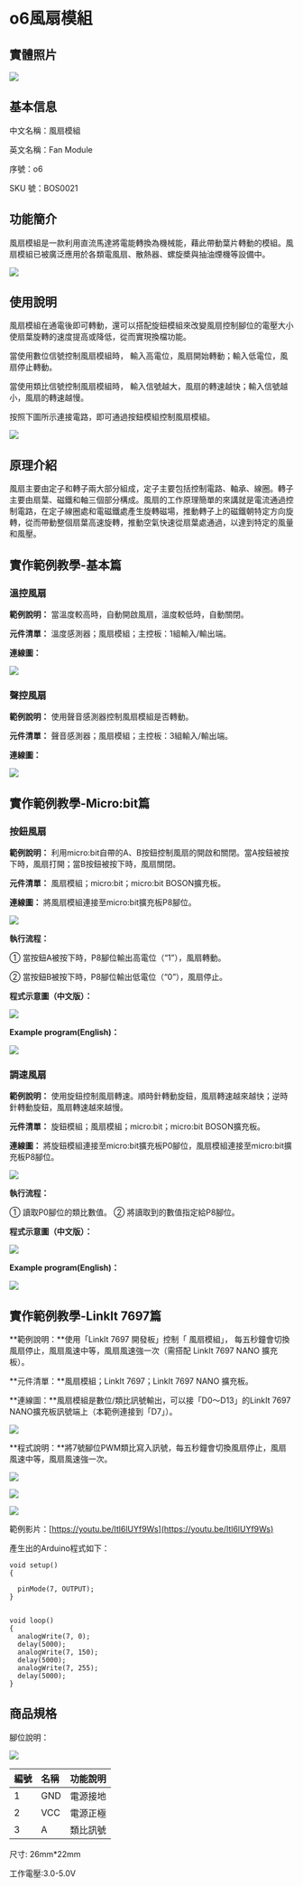 # o6風扇模組

## 實體照片

![](../../../.gitbook/assets/boson_风扇模块_实物图%20%281%29%20%281%29.jpg)

## 基本信息

中文名稱：風扇模組

英文名稱：Fan Module

序號：o6

SKU 號：BOS0021

## 功能簡介

風扇模組是一款利用直流馬達將電能轉換為機械能，藉此帶動葉片轉動的模組。風扇模組已被廣泛應用於各類電風扇、散熱器、螺旋槳與抽油煙機等設備中。

![](../../../.gitbook/assets/fan_module_intro.png)

## 使用說明

風扇模組在通電後即可轉動，還可以搭配旋鈕模組來改變風扇控制腳位的電壓大小使扇葉旋轉的速度提高或降低，從而實現換檔功能。

當使用數位信號控制風扇模組時， 輸入高電位，風扇開始轉動；輸入低電位，風扇停止轉動。

當使用類比信號控制風扇模組時， 輸入信號越大，風扇的轉速越快；輸入信號越小，風扇的轉速越慢。

按照下圖所示連接電路，即可通過按鈕模組控制風扇模組。

![](../../../.gitbook/assets/boson-feng-shan-mo-kuai-shi-yong-shuo-ming.png)

## 原理介紹

風扇主要由定子和轉子兩大部分組成，定子主要包括控制電路、軸承、線圈。轉子主要由扇葉、磁鐵和軸三個部分構成。風扇的工作原理簡單的來講就是電流通過控制電路，在定子線圈處和電磁鐵處產生旋轉磁場，推動轉子上的磁鐵朝特定方向旋轉，從而帶動整個扇葉高速旋轉，推動空氣快速從扇葉處通過，以達到特定的風量和風壓。

## 實作範例教學-基本篇

### **溫控風扇**

**範例說明：** 當溫度較高時，自動開啟風扇，溫度較低時，自動關閉。

**元件清單：** 溫度感測器；風扇模組；主控板：1組輸入/輸出端。

**連線圖：**

![](../../../.gitbook/assets/boson-feng-shan-mo-kuai-wen-kong-feng-shan-lian-xian-tu%20%283%29%20%283%29%20%283%29.png)

### **聲控風扇**

**範例說明：** 使用聲音感測器控制風扇模組是否轉動。

**元件清單：** 聲音感測器；風扇模組；主控板：3組輸入/輸出端。

**連線圖：**

![](../../../.gitbook/assets/fan_module_example2%20%281%29.png)

## 實作範例教學-Micro:bit篇

### **按鈕風扇**

**範例說明：** 利用micro:bit自帶的A、B按鈕控制風扇的開啟和關閉。當A按鈕被按下時，風扇打開；當B按鈕被按下時，風扇關閉。

**元件清單：** 風扇模組；micro:bit；micro:bit BOSON擴充板。

**連線圖：** 將風扇模組連接至micro:bit擴充板P8腳位。

![](../../../.gitbook/assets/boson_风扇模块_按钮风扇连线图%20%281%29%20%281%29.png)

**執行流程：**

① 當按鈕A被按下時，P8腳位輸出高電位（“1”），風扇轉動。

② 當按鈕B被按下時，P8腳位輸出低電位（“0”），風扇停止。

**程式示意圖（中文版）：**

![](../../../.gitbook/assets/fan_module_prg1_ch_tw.png)

**Example program\(English\)：**

![](../../../.gitbook/assets/boson-feng-shan-mo-kuai-an-niu-feng-shan-cheng-xu-shi-yi-tu-ying-wen-ban%20%281%29%20%281%29%20%281%29.png)

### **調速風扇**

**範例說明：** 使用旋鈕控制風扇轉速。順時針轉動旋鈕，風扇轉速越來越快；逆時針轉動旋鈕，風扇轉速越來越慢。

**元件清單：** 旋鈕模組；風扇模組；micro:bit；micro:bit BOSON擴充板。

**連線圖：** 將旋鈕模組連接至micro:bit擴充板P0腳位，風扇模組連接至micro:bit擴充板P8腳位。

![](../../../.gitbook/assets/boson_风扇模块_调速风扇连线图%20%281%29%20%281%29.png)

**執行流程：**

① 讀取P0腳位的類比數值。 ② 將讀取到的數值指定給P8腳位。

**程式示意圖（中文版）：**

![](../../../.gitbook/assets/fan_module_prg2_ch_tw%20%282%29%20%282%29%20%282%29.png)

**Example program\(English\)：**

![](../../../.gitbook/assets/boson_电机控制模块_制作风车程序示意图英文版%20%2811%29%20%2811%29.png)

## 實作範例教學-LinkIt 7697篇

**範例說明：**使用「LinkIt 7697 開發板」控制「 風扇模組」， 每五秒鐘會切換風扇停止，風扇風速中等，風扇風速強一次（需搭配 LinkIt 7697 NANO 擴充板）。

**元件清單：**風扇模組；LinkIt 7697；LinkIt 7697 NANO 擴充板。

**連線圖：**風扇模組是數位/類比訊號輸出，可以接「D0～D13」的LinkIt 7697 NANO擴充板訊號端上（本範例連接到「D7」）。

![](../../../.gitbook/assets/fan_module_7697_1.jpg)

**程式說明：**將7號腳位PWM類比寫入訊號，每五秒鐘會切換風扇停止，風扇風速中等，風扇風速強一次。

![](../../../.gitbook/assets/fan_module_7697_2.jpg)

![](../../../.gitbook/assets/fan_module_7697_3.jpg)

![](../../../.gitbook/assets/fan_module_7697_4.jpg)

範例影片：[https://youtu.be/Itl6lUYf9Ws](https://youtu.be/Itl6lUYf9Ws)

產生出的Arduino程式如下：

```text
void setup()
{

  pinMode(7, OUTPUT);
}


void loop()
{
  analogWrite(7, 0);
  delay(5000);
  analogWrite(7, 150);
  delay(5000);
  analogWrite(7, 255);
  delay(5000);
}
```

## 商品規格

腳位說明：

![](../../../.gitbook/assets/fan_module_spec.png)

| **編號** | **名稱** | **功能說明** |
| :--- | :--- | :--- |
| 1 | GND | 電源接地 |
| 2 | VCC | 電源正極 |
| 3 | A | 類比訊號 |

尺寸: 26mm\*22mm

工作電壓:3.0-5.0V

